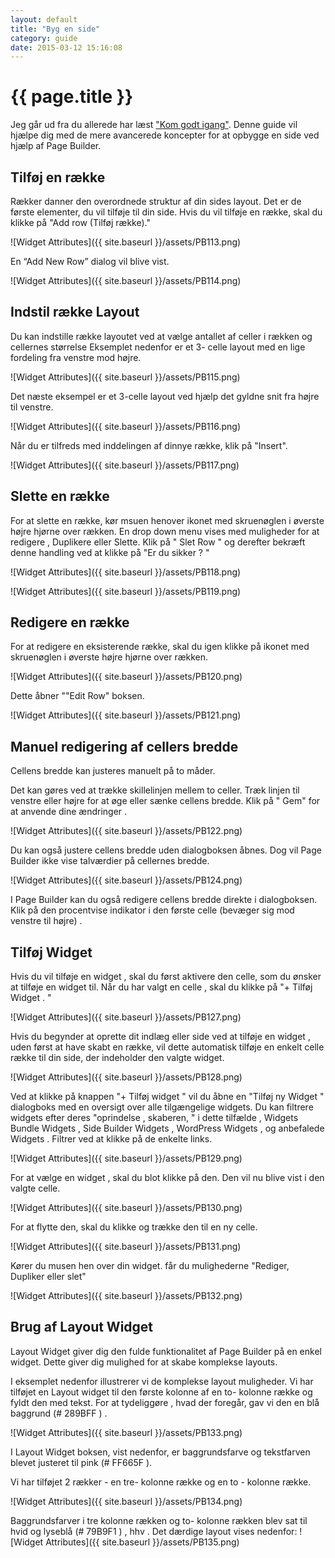 ```yaml
---
layout: default
title: "Byg en side"
category: guide
date: 2015-03-12 15:16:08
---
```


# {{ page.title }}
Jeg går ud fra du allerede har læst ["Kom godt igang"](#). Denne guide vil hjælpe dig med de mere avancerede koncepter for at opbygge en side ved hjælp af Page Builder.

## Tilføj en række

Rækker danner den overordnede struktur af din sides layout. Det er de første elementer, du vil tilføje til din side. Hvis du vil tilføje en række, skal du klikke på "Add row (Tilføj række)."

![Widget Attributes]({{ site.baseurl }}/assets/PB113.png)


En “Add New Row” dialog vil blive vist.

![Widget Attributes]({{ site.baseurl }}/assets/PB114.png)


## Indstil række Layout

Du kan indstille række layoutet ved at vælge antallet af celler i rækken og cellernes størrelse
Eksemplet nedenfor er et 3- celle layout med en lige fordeling fra venstre mod højre.

![Widget Attributes]({{ site.baseurl }}/assets/PB115.png)

Det næste eksempel er et 3-celle layout ved hjælp det gyldne snit fra højre til venstre.

![Widget Attributes]({{ site.baseurl }}/assets/PB116.png)

Når du er tilfreds med inddelingen af dinnye række, klik på "Insert".

![Widget Attributes]({{ site.baseurl }}/assets/PB117.png)

## Slette en række

For at slette en række, kør msuen henover ikonet med skruenøglen i øverste højre hjørne over rækken. En drop down menu vises med muligheder for at redigere , Duplikere eller Slette. Klik på " Slet Row " og derefter bekræft denne handling ved at klikke på "Er du sikker ? "

![Widget Attributes]({{ site.baseurl }}/assets/PB118.png)

![Widget Attributes]({{ site.baseurl }}/assets/PB119.png)

## Redigere en række

For at redigere en eksisterende række, skal du igen klikke på ikonet  med skruenøglen i øverste højre hjørne over rækken.

![Widget Attributes]({{ site.baseurl }}/assets/PB120.png)

Dette åbner ""Edit Row" boksen.

![Widget Attributes]({{ site.baseurl }}/assets/PB121.png)

## Manuel redigering af cellers bredde

Cellens bredde kan justeres manuelt på to måder.

Det kan gøres ved at trække skillelinjen mellem to celler. Træk linjen til venstre eller højre for at øge eller sænke cellens bredde. Klik på " Gem" for at anvende dine ændringer .

![Widget Attributes]({{ site.baseurl }}/assets/PB122.png)

Du kan også justere cellens bredde uden dialogboksen åbnes. Dog vil Page Builder ikke vise talværdier på cellernes bredde.

![Widget Attributes]({{ site.baseurl }}/assets/PB124.png)

I Page Builder kan du også redigere cellens bredde direkte i dialogboksen. Klik på den procentvise indikator i den første celle (bevæger sig mod venstre til højre) . 

## Tilføj Widget

Hvis du vil tilføje en widget , skal du først aktivere den celle, som du ønsker at tilføje en widget til. Når du har valgt en celle , skal du klikke på "+ Tilføj Widget . "

![Widget Attributes]({{ site.baseurl }}/assets/PB127.png)

Hvis du begynder at oprette dit indlæg eller side ved at tilføje en widget , uden først at have skabt en række, vil dette automatisk tilføje en enkelt celle række til din side, der indeholder den valgte widget.

![Widget Attributes]({{ site.baseurl }}/assets/PB128.png)

Ved at klikke på knappen "+ Tilføj widget " vil du åbne en "Tilføj ny Widget " dialogboks med en oversigt over alle tilgængelige widgets. Du kan filtrere widgets efter deres "oprindelse , skaberen, " i dette tilfælde , Widgets Bundle Widgets , Side Builder Widgets , WordPress Widgets , og anbefalede Widgets . Filtrer ved at klikke på de enkelte links.

![Widget Attributes]({{ site.baseurl }}/assets/PB129.png)

For at vælge en widget , skal du blot klikke på den. Den vil nu blive vist i den valgte celle.

![Widget Attributes]({{ site.baseurl }}/assets/PB130.png)

For at flytte den, skal du klikke og trække den til en ny celle. 

![Widget Attributes]({{ site.baseurl }}/assets/PB131.png)

Kører du musen hen over din widget. får du mulighederne "Rediger, Dupliker eller slet"

![Widget Attributes]({{ site.baseurl }}/assets/PB132.png)

## Brug af Layout Widget

Layout Widget giver dig den fulde funktionalitet af Page Builder på en enkel widget. Dette giver dig mulighed for at skabe komplekse layouts.

I eksemplet nedenfor illustrerer vi de komplekse layout muligheder. Vi har tilføjet en Layout widget til den første kolonne af en to- kolonne række og fyldt den med tekst. For at tydeliggøre , hvad der foregår, gav vi den en blå baggrund (# 289BFF ) .

![Widget Attributes]({{ site.baseurl }}/assets/PB133.png)

I Layout Widget boksen, vist nedenfor, er baggrundsfarve og tekstfarven blevet justeret til pink (# FF665F ).

Vi har tilføjet 2 rækker - en tre- kolonne række og en to - kolonne række. 

![Widget Attributes]({{ site.baseurl }}/assets/PB134.png)

Baggrundsfarver i tre kolonne rækken og to- kolonne rækken blev sat til hvid og lyseblå (# 79B9F1 ) , hhv . Det dærdige layout vises nedenfor:
![Widget Attributes]({{ site.baseurl }}/assets/PB135.png)
